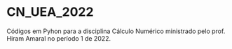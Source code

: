 # CN_UEA_2022
Códigos em Pyhon para a disciplina Cálculo Numérico ministrado pelo prof. Hiram Amaral no período 1 de 2022.
